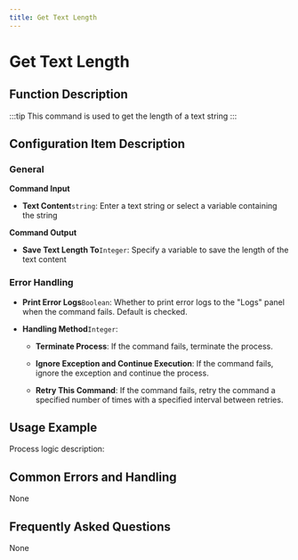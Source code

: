 ```yaml
---
title: Get Text Length
---
```


# Get Text Length

## Function Description

:::tip 
This command is used to get the length of a text string
:::

## Configuration Item Description

### General

**Command Input**

- **Text Content**`string`: Enter a text string or select a variable containing the string


**Command Output**

- **Save Text Length To**`Integer`: Specify a variable to save the length of the text content


### Error Handling

- **Print Error Logs**`Boolean`: Whether to print error logs to the "Logs" panel when the command fails. Default is checked. 

- **Handling Method**`Integer`:

    - **Terminate Process**: If the command fails, terminate the process.

    - **Ignore Exception and Continue Execution**: If the command fails, ignore the exception and continue the process.

    - **Retry This Command**: If the command fails, retry the command a specified number of times with a specified interval between retries.

## Usage Example

Process logic description:

## Common Errors and Handling

None

## Frequently Asked Questions

None

